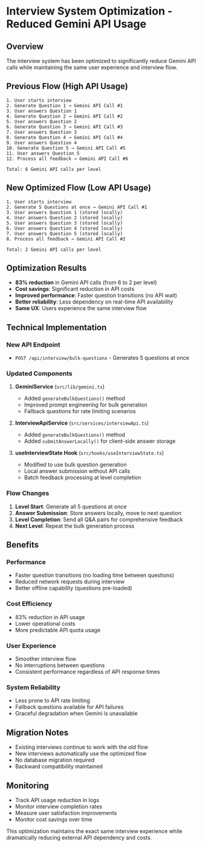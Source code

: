 # Interview System Optimization - Reduced Gemini API Usage

## Overview
The interview system has been optimized to significantly reduce Gemini API calls while maintaining the same user experience and interview flow.

## Previous Flow (High API Usage)
```
1. User starts interview
2. Generate Question 1 → Gemini API Call #1
3. User answers Question 1
4. Generate Question 2 → Gemini API Call #2
5. User answers Question 2
6. Generate Question 3 → Gemini API Call #3
7. User answers Question 3
8. Generate Question 4 → Gemini API Call #4
9. User answers Question 4
10. Generate Question 5 → Gemini API Call #5
11. User answers Question 5
12. Process all feedback → Gemini API Call #6

Total: 6 Gemini API calls per level
```

## New Optimized Flow (Low API Usage)
```
1. User starts interview
2. Generate 5 Questions at once → Gemini API Call #1
3. User answers Question 1 (stored locally)
4. User answers Question 2 (stored locally)
5. User answers Question 3 (stored locally)
6. User answers Question 4 (stored locally)
7. User answers Question 5 (stored locally)
8. Process all feedback → Gemini API Call #2

Total: 2 Gemini API calls per level
```

## Optimization Results
- **83% reduction** in Gemini API calls (from 6 to 2 per level)
- **Cost savings**: Significant reduction in API costs
- **Improved performance**: Faster question transitions (no API wait)
- **Better reliability**: Less dependency on real-time API availability
- **Same UX**: Users experience the same interview flow

## Technical Implementation

### New API Endpoint
- `POST /api/interview/bulk-questions` - Generates 5 questions at once

### Updated Components
1. **GeminiService** (`src/lib/gemini.ts`)
   - Added `generateBulkQuestions()` method
   - Improved prompt engineering for bulk generation
   - Fallback questions for rate limiting scenarios

2. **InterviewApiService** (`src/services/interviewApi.ts`)
   - Added `generateBulkQuestions()` method
   - Added `submitAnswerLocally()` for client-side answer storage

3. **useInterviewState Hook** (`src/hooks/useInterviewState.ts`)
   - Modified to use bulk question generation
   - Local answer submission without API calls
   - Batch feedback processing at level completion

### Flow Changes
1. **Level Start**: Generate all 5 questions at once
2. **Answer Submission**: Store answers locally, move to next question
3. **Level Completion**: Send all Q&A pairs for comprehensive feedback
4. **Next Level**: Repeat the bulk generation process

## Benefits

### Performance
- Faster question transitions (no loading time between questions)
- Reduced network requests during interview
- Better offline capability (questions pre-loaded)

### Cost Efficiency
- 83% reduction in API usage
- Lower operational costs
- More predictable API quota usage

### User Experience
- Smoother interview flow
- No interruptions between questions
- Consistent performance regardless of API response times

### System Reliability
- Less prone to API rate limiting
- Fallback questions available for API failures
- Graceful degradation when Gemini is unavailable

## Migration Notes
- Existing interviews continue to work with the old flow
- New interviews automatically use the optimized flow
- No database migration required
- Backward compatibility maintained

## Monitoring
- Track API usage reduction in logs
- Monitor interview completion rates
- Measure user satisfaction improvements
- Monitor cost savings over time

This optimization maintains the exact same interview experience while dramatically reducing external API dependency and costs.
